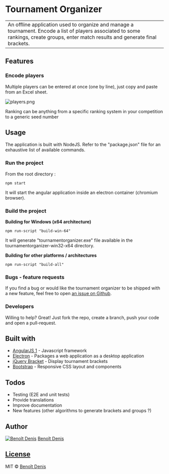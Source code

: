 # Tournament Organizer
<table>
<tr>
<td>
    An offline application used to organize and manage a tournament. Encode a list of players associated to some rankings, create groups, enter match results and generate final brackets.
    
</td>
</tr>
</table>


## Features

### Encode players
Multiple players can be entered at once (one by line), just copy and paste from an Excel sheet.

![players.png](https://s23.postimg.org/6i5i28kej/palyers.png)

Ranking can be anything from a specific ranking system in your competition to a generic seed number


## Usage

The application is built with NodeJS. Refer to the "package.json" file for an exhaustive list of available commands.

### Run the project

From the root directory :

    npm start

It will start the angular application inside an electron container (chromium browser).

### Build the project
    
**Building for Windows (x64 architecture)**

    npm run-script "build-win-64"

It will generate "tournamentorganizer.exe" file available in the tournamentorganizer-win32-x64 directory.

**Building for other platforms / architectures**

    npm run-script "build-all"

### Bugs - feature requests

If you find a bug or would like the tournament organizer to be shipped with a new feature, feel free to open [an issue on Github](https://github.com/taguan/tournament-organizer/issues).

### Developers

Willing to help? Great! Just fork the repo, create a branch, push your code and open a pull-request.


## Built with 

- [AngularJS 1](https://angularjs.org/) - Javascript framework
- [Electron](http://electron.atom.io/) - Packages a web application as a desktop application
- [jQuery Bracket](http://www.aropupu.fi/bracket/) - Display tournament brackets
- [Bootstrap](http://getbootstrap.com/) - Responsive CSS layout and components


## Todos
- Testing (E2E and unit tests)
- Provide translations
- Improve documentation
- New features (other algorithms to generate brackets and groups ?)

## Author

[![Benoît Denis](https://avatars3.githubusercontent.com/u/1026937?v=3&u=1bb4793e395bbaff8d029338434f996bd0f40b33&s=400)](https://github.com/taguan)
[Benoît Denis](https://github.com/taguan)

## [License](https://github.com/taguan/tournament-organizer/blob/master/LICENSE)

MIT © [Benoît Denis](https://github.com/taguan)